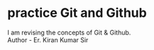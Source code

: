 # practice Git and Github
I am revising the concepts of Git &amp; Github.  <br>
Author - Er. Kiran Kumar Sir
